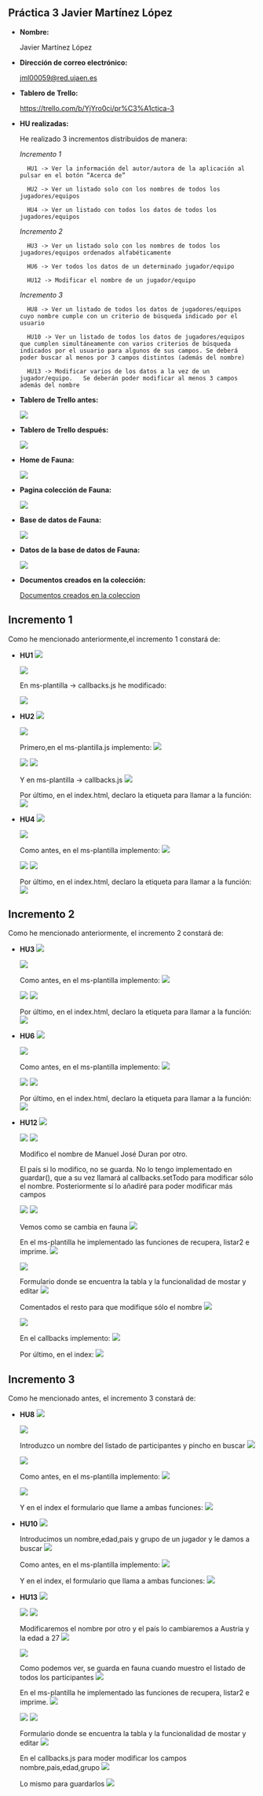 ## Práctica 3 Javier Martínez López
* **Nombre:**

  Javier Martínez López

* **Dirección de correo electrónico:**

  jml00059@red.ujaen.es

* **Tablero de Trello:**

    https://trello.com/b/YjYro0ci/pr%C3%A1ctica-3
    
* **HU realizadas:**

    He realizado 3 incrementos distribuidos de manera:
    
    *Incremento 1*
    
        HU1 -> Ver la información del autor/autora de la aplicación al pulsar en el botón “Acerca de”

        HU2 -> Ver un listado solo con los nombres de todos los jugadores/equipos

        HU4 -> Ver un listado con todos los datos de todos los jugadores/equipos

    *Incremento 2*

        HU3 -> Ver un listado solo con los nombres de todos los jugadores/equipos ordenados alfabéticamente

        HU6 -> Ver todos los datos de un determinado jugador/equipo

        HU12 -> Modificar el nombre de un jugador/equipo

    *Incremento 3*
    
        HU8 -> Ver un listado de todos los datos de jugadores/equipos cuyo nombre cumple con un criterio de búsqueda indicado por el usuario

        HU10 -> Ver un listado de todos los datos de jugadores/equipos que cumplen simultáneamente con varios criterios de búsqueda indicados por el usuario para algunos de sus campos. Se deberá poder buscar al menos por 3 campos distintos (además del nombre)

        HU13 -> Modificar varios de los datos a la vez de un jugador/equipo.   Se deberán poder modificar al menos 3 campos además del nombre

* **Tablero de Trello antes:**

    <img src='./img/Inicio_Trello.jpg'>  

* **Tablero de Trello después:**

    <img src='./img/final_trello.jpg'>  
    
* **Home de Fauna:**

    <img src='./img/home_fauna.jpg'>  

* **Pagina colección de Fauna:**

    <img src='./img/pagina_fauna.jpg'>  

* **Base de datos de Fauna:**

    <img src='./img/basedatos.jpg'>  

* **Datos de la base de datos de Fauna:**

    <img src='./img/datosb.jpg'>  

* **Documentos creados en la colección:**

    [Documentos creados en la coleccion](coleccion.json)

## Incremento 1
Como he mencionado anteriormente,el incremento 1 constará de:
* **HU1**
    <img src='./img/HU1 Trello.jpg'> 
    
    <img src='./img/HU1.jpg'> 

    En ms-plantilla -> callbacks.js he modificado:

    <img src='./img/HU1 codigo.jpg'> 

* **HU2**
    <img src='./img/HU2 Trello.jpg'> 
    
    <img src='./img/HU2.jpg'> 

    Primero,en el ms-plantilla.js implemento:
    <img src='./img/HU2 1.jpg'> 

    <img src='./img/HU2 11.jpg'> 

    <img src='./img/imprime.jpg'> 
    
    Y en ms-plantilla -> callbacks.js
    <img src='./img/HU2 111.jpg'> 

    Por último, en el index.html, declaro la etiqueta para llamar a la función:
    <img src='./img/HU2 2.jpg'> 

* **HU4**
    <img src='./img/HU4 Trello.jpg'>
    
    <img src='./img/HU4 bien.jpg'>

    Como antes, en el ms-plantilla implemento:
    <img src='./img/HU4 1.jpg'>

    <img src='./img/HU4 11.jpg'>

    <img src='./img/imprime.jpg'> 

    Por último, en el index.html, declaro la etiqueta para llamar a la función:
    <img src='./img/HU4 2.jpg'> 


## Incremento 2

Como he mencionado anteriormente, el incremento 2 constará de:
* **HU3**
    <img src='./img/HU3 Trello.jpg'> 

    <img src='./img/HU3 1.jpg'> 

    Como antes, en el ms-plantilla implemento:
    <img src='./img/HU3 111.jpg'> 

    <img src='./img/HU3 1111.jpg'> 

    <img src='./img/imprime.jpg'> 

    Por último, en el index.html, declaro la etiqueta para llamar a la función:
    <img src='./img/HU3 11.jpg'> 

* **HU6**
    <img src='./img/HU6 Trello.jpg'> 

    <img src='./img/HU6 1.jpg'> 

    Como antes, en el ms-plantilla implemento:
    <img src='./img/HU6 11.jpg'>

    <img src='./img/HU6 111.jpg'>

    <img src='./img/imprime.jpg'> 

    Por último, en el index.html, declaro la etiqueta para llamar a la función:
    <img src='./img/HU6 2.jpg'>

* **HU12**
    <img src='./img/HU12.jpg'>

    <img src='./img/HU12 cod1.jpg'>

    <img src='./img/HU12 cod2.jpg'>

    Modifico el nombre de Manuel José Duran por otro.
    
    El país si lo modifico, no se guarda. No lo tengo implementado en guardar(), que a su vez llamará al callbacks.setTodo para modificar sólo el nombre. Posteriormente sí lo añadiré para poder modificar más campos

    <img src='./img/HU12 cod3.jpg'>

    <img src='./img/HU12 cod4.jpg'>

    Vemos como se cambia en fauna
    <img src='./img/HU12 fauna.jpg'>

    En el ms-plantilla he implementado las funciones de recupera, listar2 e imprime.
    <img src='./img/imprimeMuchasPersonas.jpg'>

    <img src='./img/HU12 actualiza.jpg'>

    Formulario donde se encuentra la tabla y la funcionalidad de mostar y editar
    <img src='./img/HU13 3.jpg'>

    Comentados el resto para que modifique sólo el nombre
    <img src='./img/HU12 sustituye.jpg'>

    <img src='./img/HU12 guardar.jpg'>

    En el callbacks implemento:
    <img src='./img/HU12 set.jpg'>

    Por último, en el index:
    <img src='./img/HU12 index.jpg'>


## Incremento 3

Como he mencionado antes, el incremento 3 constará de:
* **HU8**
    <img src='./img/HU8 Trello.jpg'>

    <img src='./img/HU8 1 antes.jpg'>

    Introduzco un nombre del listado de participantes y pincho en buscar
    <img src='./img/HU8 1 antes 1.jpg'>

    <img src='./img/HU8 1.jpg'>

    Como antes, en el ms-plantilla implemento:
    <img src='./img/HU8 cod 1.jpg'>

    <img src='./img/HU8 cod 2.jpg'>

    Y en el index el formulario que llame a ambas funciones:
    <img src='./img/HU8 index.jpg'>

* **HU10**
    <img src='./img/HU10 Trello.jpg'>

    Introducimos un nombre,edad,pais y grupo de un jugador y le damos a buscar
    <img src='./img/HU10 1.jpg'>

    Como antes, en el ms-plantilla implemento:
    <img src='./img/HU10 11.jpg'>

    Y en el index, el formulario que llama a ambas funciones:
    <img src='./img/HU10 2.jpg'>

* **HU13**
    <img src='./img/HU13.jpg'>

    <img src='./img/HU12 cod1.jpg'>

    <img src='./img/HU13 1.jpg'>

    Modificaremos el nombre por otro y el país lo cambiaremos a Austria y la edad a 27
    <img src='./img/HU13 11.jpg'>

    <img src='./img/HU13 111.jpg'>

    Como podemos ver, se guarda en fauna cuando muestro el listado de todos los participantes
    <img src='./img/HU13 2.jpg'>

     En el ms-plantilla he implementado las funciones de recupera, listar2 e imprime.
    <img src='./img/imprimeMuchasPersonas.jpg'>

    <img src='./img/HU12 actualiza.jpg'>

    <img src='./img/HU13 sust.jpg'>

    Formulario donde se encuentra la tabla y la funcionalidad de mostar y editar
    <img src='./img/HU13 3.jpg'>

    En el callbacks.js para moder modificar los campos nombre,pais,edad,grupo
    <img src='./img/HU13 4.jpg'>

    Lo mismo para guardarlos
    <img src='./img/HU13 5.jpg'>